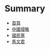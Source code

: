# Summary

- [首頁](README.md)
- [中國侵略](%E4%B8%AD%E5%9C%8B%E4%BE%B5%E7%95%A5/index.md)
- [國民黨](%E5%9C%8B%E6%B0%91%E9%BB%A8/index.md)
- [馬文君](%E9%A6%AC%E6%96%87%E5%90%9B/index.md)
